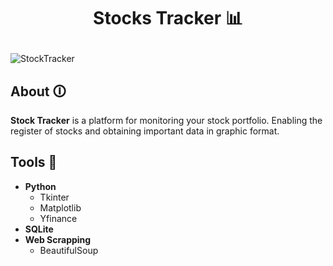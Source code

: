 <h1 align="center">
    <p> Stocks Tracker 📊</p>
</h1>

![StockTracker](https://github.com/MatheuShio7/Stocks-Tracker/assets/122505448/107f4329-53a1-4264-9e47-edea8ef36f50)

## About 🛈

**Stock Tracker** is a platform for monitoring your stock portfolio. Enabling the register of stocks and obtaining important data in graphic format.

## Tools 🧰

- **Python**
    - Tkinter
    - Matplotlib
    - Yfinance
- **SQLite**
- **Web Scrapping**
    - BeautifulSoup
